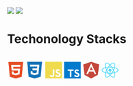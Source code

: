 <div>
  <img height="160em" src="https://github-readme-stats.vercel.app/api?username=gabrielEmilio00&count_private=true&show_icons=true&theme=radical" />
  <img height="160em" src="https://github-readme-stats.vercel.app/api/top-langs/?username=anuraghazra&layout=compact&theme=radical" />
</div>

<div>
  <h1>Techonology Stacks</h1><br>
  <img src="https://raw.githubusercontent.com/devicons/devicon/master/icons/html5/html5-plain.svg" alt="HTML" height="40" width="40" align="center" />
  <img src="https://raw.githubusercontent.com/devicons/devicon/master/icons/css3/css3-plain.svg" alt="CSS" height="40" width="40" align="center" />
  <img src="https://raw.githubusercontent.com/devicons/devicon/master/icons/javascript/javascript-plain.svg" alt="JavaScript" height="40" width="40" align="center" />
  <img src="https://raw.githubusercontent.com/devicons/devicon/master/icons/typescript/typescript-plain.svg" alt="TypeScript" height="40" width="40" align="center" />
  <img src="https://raw.githubusercontent.com/devicons/devicon/master/icons/angularjs/angularjs-plain.svg" alt="Angular" height="40" width="40" align="center" />
  <img src="https://raw.githubusercontent.com/devicons/devicon/master/icons/react/react-original.svg" alt="React" height="40" width="40" align="center"/>
  
  <img src="" height="" width=""  />
</div>
